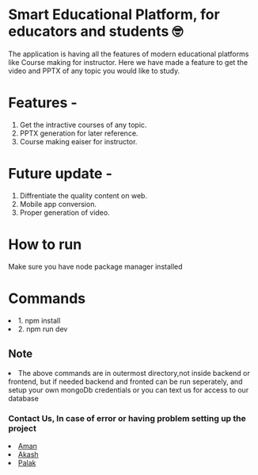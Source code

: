 # Smart Educational Platform, for educators and students 🤓
<p>The application is having all the features of modern educational platforms like Course making for instructor.
  Here we have made a feature to get the video and PPTX of any topic you would like to study.
</p> 

# Features - 
 1. Get the intractive courses of any topic.
 2. PPTX generation for later reference.
 3. Course making eaiser for instructor.

# Future update - 
 1. Diffrentiate the quality content on web.
 2. Mobile app conversion.
 3. Proper generation of video.

# How to run 
<p> Make sure you have node package manager installed</p>
<h1> Commands </h1>
<li>1. npm install </li>
<li>2. npm run dev </li>
<h2> Note </h2>
<li> The above commands are in outermost directory,not inside backend or frontend, but if needed backend and fronted can be run seperately, and setup your own mongoDb credentials or you can text us for access to our database</li>


<h3> Contact Us, In case of error or having problem setting up the project </h3>
<li><a href = "https://www.facebook.com/thealpha.guy.1/"> Aman </a></li>
<li><a href = "https://www.facebook.com/akash.saxena.9465177"> Akash </a></li>
<li><a href = "https://www.facebook.com/Palak.578"> Palak </a></li>

